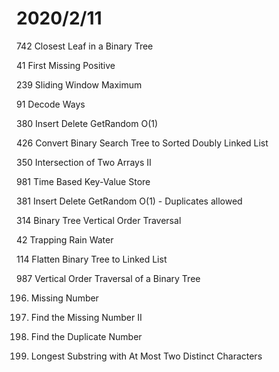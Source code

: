 # 2020/2/11

742	Closest Leaf in a Binary Tree

41	First Missing Positive

239	Sliding Window Maximum

91	Decode Ways

380	Insert Delete GetRandom O(1)

426	Convert Binary Search Tree to Sorted Doubly Linked List

350	Intersection of Two Arrays II

981	Time Based Key-Value Store

381	Insert Delete GetRandom O(1) - Duplicates allowed

314	Binary Tree Vertical Order Traversal

42	Trapping Rain Water

114	Flatten Binary Tree to Linked List

987	Vertical Order Traversal of a Binary Tree

196. Missing Number

570. Find the Missing Number II

633. Find the Duplicate Number

928. Longest Substring with At Most Two Distinct Characters
